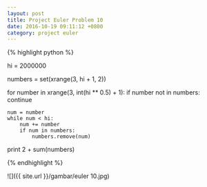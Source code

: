 ```yaml
---
layout: post
title: Project Euler Problem 10
date: 2016-10-19 09:11:12 +0800
category: project euler
---
```


{% highlight python %}

hi = 2000000

numbers = set(xrange(3, hi + 1, 2))

for number in xrange(3, int(hi ** 0.5) + 1):
	if number not in numbers:
		continue

	num = number
	while num < hi:
		num += number
		if num in numbers:
			numbers.remove(num)

print 2 + sum(numbers)

{% endhighlight %}

<!-- more -->

![]({{ site.url }}/gambar/euler 10.jpg)